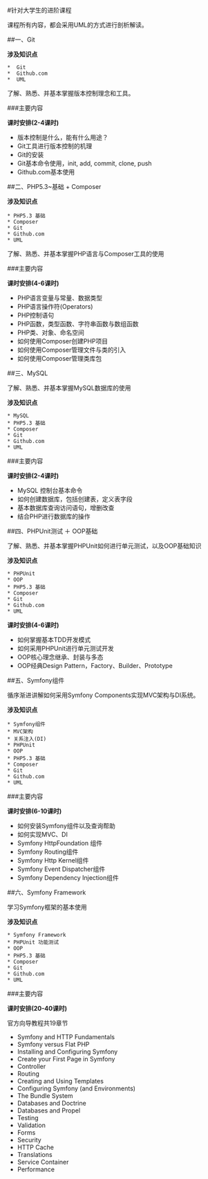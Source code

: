 #针对大学生的进阶课程

课程所有内容，都会采用UML的方式进行剖析解读。

##一、Git 

**涉及知识点**
    
    *  Git
    *  Github.com
    *  UML

了解、熟悉、并基本掌握版本控制理念和工具。

###主要内容

**课时安排(2-4课时)**

 * 版本控制是什么，能有什么用途？
 * Git工具进行版本控制的机理
 * Git的安装
 * Git基本命令使用，init, add, commit, clone, push
 * Github.com基本使用
 
##二、PHP5.3~基础 + Composer
 
**涉及知识点**
    
    * PHP5.3 基础
    * Composer
    * Git
    * Github.com
    * UML

了解、熟悉、并基本掌握PHP语言与Composer工具的使用

###主要内容

**课时安排(4-6课时)**

 * PHP语言变量与常量、数据类型
 * PHP语言操作符(Operators)
 * PHP控制语句
 * PHP函数，类型函数、字符串函数与数组函数
 * PHP类、对象、命名空间
 * 如何使用Composer创建PHP项目
 * 如何使用Composer管理文件与类的引入
 * 如何使用Composer管理类库包
 

##三、MySQL

了解、熟悉、并基本掌握MySQL数据库的使用

**涉及知识点**
    
    * MySQL
    * PHP5.3 基础
    * Composer
    * Git
    * Github.com
    * UML

###主要内容

**课时安排(2-4课时)**

 * MySQL 控制台基本命令
 * 如何创建数据库，包括创建表，定义表字段
 * 基本数据库查询访问语句，增删改查
 * 结合PHP进行数据库的操作
 
 
##四、PHPUnit测试 ＋ OOP基础

了解、熟悉、并基本掌握PHPUnit如何进行单元测试，以及OOP基础知识


**涉及知识点**
    
    * PHPUnit
    * OOP
    * PHP5.3 基础
    * Composer
    * Git
    * Github.com
    * UML

**课时安排(4-6课时)**

 * 如何掌握基本TDD开发模式
 * 如何采用PHPUnit进行单元测试开发
 *  OOP核心理念继承、封装与多态
 *  OOP经典Design Pattern，Factory、Builder、Prototype
 

##五、Symfony组件

循序渐进讲解如何采用Symfony Components实现MVC架构与DI系统。


**涉及知识点**
    
    * Symfony组件
    * MVC架构
    * 关系注入(DI)
    * PHPUnit
    * OOP
    * PHP5.3 基础
    * Composer
    * Git
    * Github.com
    * UML

###主要内容

**课时安排(6-10课时)**

 * 如何安装Symfony组件以及查询帮助
 * 如何实现MVC、DI 
 * Symfony HttpFoundation 组件
 * Symfony Routing组件
 * Symfony Http Kernel组件
 * Symfony Event Dispatcher组件
 * Symfony Dependency Injection组件
 
##六、Symfony Framework

学习Symfony框架的基本使用


**涉及知识点**
    
    * Symfony Framework
    * PHPUnit 功能测试
    * OOP
    * PHP5.3 基础
    * Composer
    * Git
    * Github.com
    * UML

###主要内容

**课时安排(20-40课时)**

 官方向导教程共19章节

 * Symfony and HTTP Fundamentals
 * Symfony versus Flat PHP
 * Installing and Configuring Symfony
 * Create your First Page in Symfony
 * Controller
 * Routing
 * Creating and Using Templates
 * Configuring Symfony (and Environments)
 * The Bundle System
 * Databases and Doctrine
 * Databases and Propel
 * Testing
 * Validation
 * Forms
 * Security
 * HTTP Cache 
 * Translations
 * Service Container
 * Performance
